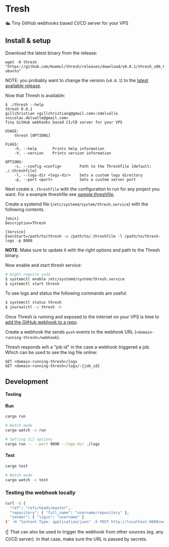 # Tresh

🛳 Tiny GitHub webhooks based CI/CD server for your VPS

## Install & setup

Download the latest binary from the release:

```
wget -O thresh "https://github.com/Huemul/thresh/releases/download/v0.0.1/thresh_x86_64-ubuntu"
```

NOTE: you probably want to change the version (`v0.0.1`) to the [latest available release](https://github.com/Huemul/thresh/releases).

Now that Thresh is available:

```
$ ./thresh --help
thresh 0.0.1
gillchristian <gillchristiang@gmail.com>:ndelvalle <nicolas.delvalle@gmail.com>
Tiny GitHub webhooks based CI/CD server for your VPS

USAGE:
    thresh [OPTIONS]

FLAGS:
    -h, --help       Prints help information
    -V, --version    Prints version information

OPTIONS:
    -c, --config <config>        Path to the Threshfile [default: ./.threshfile]
    -l, --logs-dir <logs-dir>    Sets a custom logs directory
    -p, --port <port>            Sets a custom server port
```

Next create a `.threshfile` with the configuration to run for any project you want. For a example threshfile see [sample.threshfile](https://github.com/Huemul/thresh/blob/master/sample.threshfile).

Create a systemd file (`/etc/systemd/system/thresh.service`) with the following contents.

```
[Unit]
Description=Thresh

[Service]
ExecStart=/path/to/thresh -c /path/to/.threshfile -l /path/to/thresh-logs -p 8080
```

**NOTE**: Make sure to update it with the right options and path to the Thresh binary.

Now enable and start thresh service:

```bash
# might require sudo
$ systemctl enable /etc/systemd/system/thresh.service
$ systemctl start thresh
```

To see logs and status the following commands are useful:

```bash
$ systemctl status thresh
$ journalctl -u thresh -b
```

Once Thresh is running and exposed to the internet on your VPS is time to [add the GitHub webhook to a repo](https://developer.github.com/webhooks/creating/).

Create a webhook the sends `push` events to the webhook URL (`<domain-running-thresh>/webhook`).

Thresh responds wih a "job id" in the case a webhook triggered a job. Which can be used to see the log file online:

```
GET <domain-running-thresh>/logs
GET <domain-running-thresh>/logs/:{job_id}
```

## Development

#### Testing 

#### Run

```bash
cargo run

# Watch mode
cargo watch -x run

# Setting CLI options
cargo run -- --port 9090 --logs-dir ./logs
```

#### Test

```bash
cargo test

# Watch mode
cargo watch -x test
```

### Testing the webhook locally

```bash
curl -d {
  "ref": "refs/heads/master",
  "repository": { "full_name": "username/repository" },
  "sender": { "login": "username" }
}' -H "Content-Type: application/json" -X POST http://localhost:8080/webhook
```

:point_up: That can also be used to trigger the webhook from other sources (eg. any CI/CD server). In that case, make sure the URL is passed by secrets.
